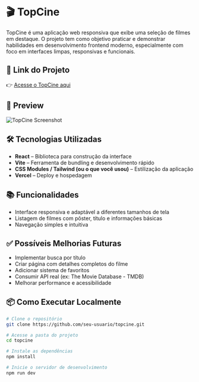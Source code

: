 # 🎬 TopCine

TopCine é uma aplicação web responsiva que exibe uma seleção de filmes em destaque. O projeto tem como objetivo praticar e demonstrar habilidades em desenvolvimento frontend moderno, especialmente com foco em interfaces limpas, responsivas e funcionais.

## 🚀 Link do Projeto

👉 [Acesse o TopCine aqui](https://project-topcine.vercel.app)

## 📸 Preview

![TopCine Screenshot](link-da-sua-imagem-aqui-caso-tenha)

## 🛠️ Tecnologias Utilizadas

- **React** – Biblioteca para construção da interface
- **Vite** – Ferramenta de bundling e desenvolvimento rápido
- **CSS Modules / Tailwind (ou o que você usou)** – Estilização da aplicação
- **Vercel** – Deploy e hospedagem

## 📚 Funcionalidades

- Interface responsiva e adaptável a diferentes tamanhos de tela
- Listagem de filmes com pôster, título e informações básicas
- Navegação simples e intuitiva

## ✅ Possíveis Melhorias Futuras

- Implementar busca por título
- Criar página com detalhes completos do filme
- Adicionar sistema de favoritos
- Consumir API real (ex: The Movie Database - TMDB)
- Melhorar performance e acessibilidade

## 📦 Como Executar Localmente

```bash
# Clone o repositório
git clone https://github.com/seu-usuario/topcine.git

# Acesse a pasta do projeto
cd topcine

# Instale as dependências
npm install

# Inicie o servidor de desenvolvimento
npm run dev
